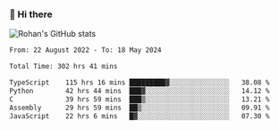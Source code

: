 ### 👋 Hi there 

<!--
**rohznmdev/rohznmdev** is a ✨ _special_ ✨ repository because its `README.md` (this file) appears on your GitHub profile.

Here are some ideas to get you started:

- 🔭 I’m currently working on ...
- 🌱 I’m currently learning Ruby and Ruby on Rails
- 👯 I’m looking to collaborate on ...
- 🤔 I’m looking for help with ...
- 💬 Ask me about ...
- 📫 How to reach me: ...
- 😄 Pronouns: ...
- ⚡ Fun fact: ...
-->
![Rohan's GitHub stats](https://github-readme-stats.vercel.app/api?username=rohznmdev&theme=dark&show_icons=true)

<!--START_SECTION:waka-->

```txt
From: 22 August 2022 - To: 18 May 2024

Total Time: 302 hrs 41 mins

TypeScript    115 hrs 16 mins █████████▓░░░░░░░░░░░░░░░   38.08 %
Python        42 hrs 44 mins  ███▓░░░░░░░░░░░░░░░░░░░░░   14.12 %
C             39 hrs 59 mins  ███▒░░░░░░░░░░░░░░░░░░░░░   13.21 %
Assembly      29 hrs 59 mins  ██▒░░░░░░░░░░░░░░░░░░░░░░   09.91 %
JavaScript    22 hrs 6 mins   █▓░░░░░░░░░░░░░░░░░░░░░░░   07.30 %
```

<!--END_SECTION:waka-->
